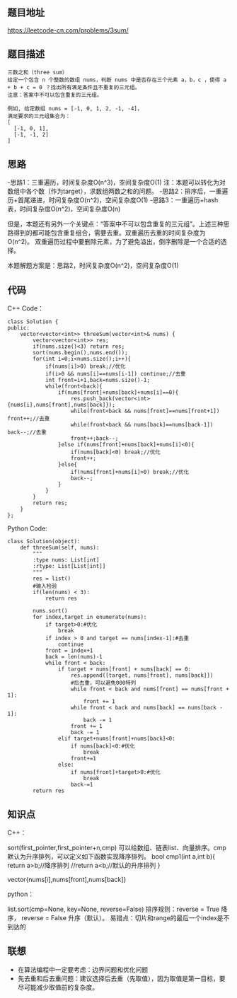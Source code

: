 ## 题目地址
https://leetcode-cn.com/problems/3sum/

## 题目描述
```
三数之和（three sum）
给定一个包含 n 个整数的数组 nums，判断 nums 中是否存在三个元素 a，b，c ，使得 a + b + c = 0 ？找出所有满足条件且不重复的三元组。
注意：答案中不可以包含重复的三元组。

例如, 给定数组 nums = [-1, 0, 1, 2, -1, -4]，
满足要求的三元组集合为：
[
  [-1, 0, 1],
  [-1, -1, 2]
]
```

## 思路
-思路1：三重遍历，时间复杂度O(n^3)，空间复杂度O(1)
注：本题可以转化为对数组中各个数（作为target），求数组两数之和的问题。
-思路2：排序后，一重遍历+首尾递进，时间复杂度O(n^2)，空间复杂度O(1)
-思路3：一重遍历+hash表，时间复杂度O(n^2)，空间复杂度O(n)

但是，本题还有另外一个关键点：“答案中不可以包含重复的三元组”。上述三种思路得到的都可能包含重复组合，需要去重。双重遍历去重的时间复杂度为O(n^2)。
双重遍历过程中要删除元素，为了避免溢出，倒序删除是一个合适的选择。

本题解题方案是：思路2，时间复杂度O(n^2)，空间复杂度O(1)


## 代码
C++ Code：
```
class Solution {
public:
    vector<vector<int>> threeSum(vector<int>& nums) {
        vector<vector<int>> res;
        if(nums.size()<3) return res;
        sort(nums.begin(),nums.end());
        for(int i=0;i<nums.size();i++){
            if(nums[i]>0) break;//优化
            if(i>0 && nums[i]==nums[i-1]) continue;//去重
            int front=i+1,back=nums.size()-1;
            while(front<back){
                if(nums[front]+nums[back]+nums[i]==0){
                    res.push_back(vector<int>{nums[i],nums[front],nums[back]});
                    while(front<back && nums[front]==nums[front+1]) front++;//去重
                    while(front<back && nums[back]==nums[back-1]) back--;//去重
                    front++;back--; 
                }else if(nums[front]+nums[back]+nums[i]<0){
                    if(nums[back]<0) break;//优化
                    front++;
                }else{
                    if(nums[front]+nums[i]>0) break;//优化
                    back--;
                }
            }
        }
        return res;
    }
};
```
Python Code:
```
class Solution(object):
    def threeSum(self, nums):
        """
        :type nums: List[int]
        :rtype: List[List[int]]
        """
        res = list()
        #输入检验
        if(len(nums) < 3):
            return res
        
        nums.sort()
        for index,target in enumerate(nums):
            if target>0:#优化
                break
            if index > 0 and target == nums[index-1]:#去重
                continue
            front = index+1
            back = len(nums)-1
            while front < back:
                if target + nums[front] + nums[back] == 0:
                    res.append([target, nums[front], nums[back]])
                    #后去重，可以避免000特列
                    while front < back and nums[front] == nums[front + 1]:
                        front += 1
                    while front < back and nums[back] == nums[back - 1]:
                        back -= 1
                    front += 1
                    back -= 1
                elif target+nums[front]+nums[back]<0:
                    if nums[back]<0:#优化
                        break
                    front+=1
                else:
                    if nums[front]+target>0:#优化
                        break
                    back-=1
        return res
```

## 知识点
C++：

sort(first_pointer,first_pointer+n,cmp) 可以给数组、链表list、向量排序。cmp默认为升序排列，可以定义如下函数实现降序排列。
bool cmp1(int a,int b){
return a>b;//降序排列
//return a<b;//默认的升序排列
}

vector<int>{nums[i],nums[front],nums[back]}


python：

list.sort(cmp=None, key=None, reverse=False) 排序规则：reverse = True 降序， reverse = False 升序（默认）。
易错点：切片和range的最后一个index是不到达的

## 联想
- 在算法编程中一定要考虑：边界问题和优化问题
- 先去重和后去重问题：建议选择后去重（先取值），因为取值是第一目标，要尽可能减少取值前的复杂度。
